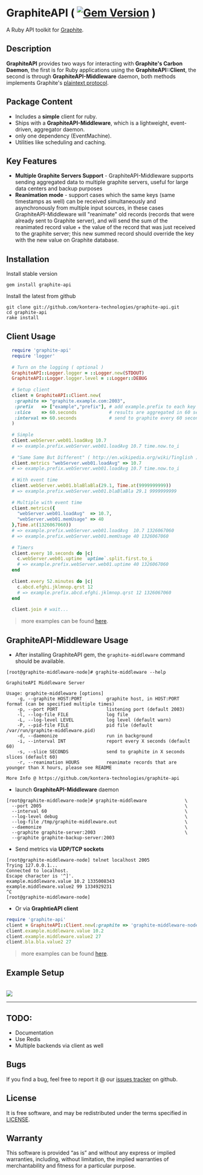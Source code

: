 # GraphiteAPI ( [![Gem Version](https://fury-badge.herokuapp.com/rb/graphite-api.png)](http://badge.fury.io/rb/graphite-api) )
A Ruby API toolkit for [Graphite](http://graphite.wikidot.com/).

## Description
**GraphiteAPI** provides two ways for interacting with **Graphite's Carbon Daemon**, the first is for Ruby applications using the **GraphiteAPI::Client**, the second is through **GraphiteAPI-Middleware** daemon, both methods implements Graphite's [plaintext protocol](http://graphite.readthedocs.org/en/1.0/feeding-carbon.html).

## Package Content
* Includes a **simple** client for ruby.
* Ships with a **GraphiteAPI-Middleware**, which is a lightweight, event-driven, aggregator daemon.
* only one dependency (EventMachine).
* Utilities like scheduling and caching.

## Key Features
* **Multiple Graphite Servers Support** - GraphiteAPI-Middleware supports sending aggregated data to multiple graphite servers, useful for large data centers and backup purposes
* **Reanimation mode** - support cases which the same keys (same timestamps as well) can be received simultaneously and asynchronously from multiple input sources, in these cases GraphiteAPI-Middleware will "reanimate" old records (records that were already sent to Graphite server), and will send the sum of the reanimated record value + the value of the record that was just received to the graphite server; this new summed record should override the key with the new value on Graphite database.

## Installation
Install stable version

```
gem install graphite-api
```

Install the latest from github

```
git clone git://github.com/kontera-technologies/graphite-api.git
cd graphite-api
rake install
```

## Client Usage
```ruby
  require 'graphite-api'
  require 'logger'
  
  # Turn on the logging ( optional )
  GraphiteAPI::Logger.logger = ::Logger.new(STDOUT)
  GraphiteAPI::Logger.logger.level = ::Logger::DEBUG
  
  # Setup client
  client = GraphiteAPI::Client.new(  
   :graphite => "graphite.example.com:2003",
   :prefix   => ["example","prefix"], # add example.prefix to each key
   :slice    => 60.seconds            # results are aggregated in 60 seconds slices
   :interval => 60.seconds            # send to graphite every 60 seconds
  )
  
  # Simple
  client.webServer.web01.loadAvg 10.7 
  # => example.prefix.webServer.web01.loadAvg 10.7 time.now.to_i
  
  # "Same Same But Different" ( http://en.wikipedia.org/wiki/Tinglish )
  client.metrics "webServer.web01.loadAvg" => 10.7
  # => example.prefix.webServer.web01.loadAvg 10.7 time.now.to_i
  
  # With event time
  client.webServer.web01.blaBlaBla(29.1, Time.at(9999999999))
  # => example.prefix.webServer.web01.blaBlaBla 29.1 9999999999
  
  # Multiple with event time
  client.metrics({
    "webServer.web01.loadAvg"  => 10.7,
    "webServer.web01.memUsage" => 40
  },Time.at(1326067060))
  # => example.prefix.webServer.web01.loadAvg  10.7 1326067060
  # => example.prefix.webServer.web01.memUsage 40 1326067060
  
  # Timers
  client.every 10.seconds do |c|
    c.webServer.web01.uptime `uptime`.split.first.to_i
    # => example.prefix.webServer.web01.uptime 40 1326067060
  end
  
  client.every 52.minutes do |c|
    c.abcd.efghi.jklmnop.qrst 12 
    # => example.prefix.abcd.efghi.jklmnop.qrst 12 1326067060
  end
  
  client.join # wait...
```	
> more examples can be found [here](https://github.com/kontera-technologies/graphite-api/tree/master/examples).

## GraphiteAPI-Middleware Usage
* After installing GraphiteAPI gem, the `graphite-middleware` command should be available.

```
[root@graphite-middleware-node]# graphite-middleware --help

GraphiteAPI Middleware Server

Usage: graphite-middleware [options]
    -g, --graphite HOST:PORT         graphite host, in HOST:PORT format (can be specified multiple times)
    -p, --port PORT                  listening port (default 2003)
    -l, --log-file FILE              log file
    -L, --log-level LEVEL            log level (default warn)
    -P, --pid-file FILE              pid file (default /var/run/graphite-middleware.pid)
    -d, --daemonize                  run in background
    -i, --interval INT               report every X seconds (default 60)
    -s, --slice SECONDS              send to graphite in X seconds slices (default 60)
    -r, --reanimation HOURS          reanimate records that are younger than X hours, please see README

More Info @ https://github.com/kontera-technologies/graphite-api
```

* launch **GraphiteAPI-Middleware** daemon

```
[root@graphite-middleware-node]# graphite-middleware              \
  --port 2005                                                     \
  --interval 60                                                   \
  --log-level debug                                               \
  --log-file /tmp/graphite-middleware.out                         \
  --daemonize                                                     \
  --graphite graphite-server:2003                                 \
  --graphite graphite-backup-server:2003   
```

* Send metrics via **UDP/TCP sockets**

```
[root@graphite-middleware-node] telnet localhost 2005
Trying 127.0.0.1...
Connected to localhost.
Escape character is '^]'.
example.middleware.value 10.2 1335008343
example.middleware.value2 99 1334929231
^C
[root@graphite-middleware-node]
```

* Or via **GraphtieAPI client**

```ruby
require 'graphite-api'
client = GraphiteAPI::Client.new(:graphite => 'graphite-middleware-node:2005')
client.example.middleware.value 10.2 
client.example.middleware.value2 27
client.bla.bla.value2 27
```

> more examples can be found [here](https://github.com/kontera-technologies/graphite-api/tree/master/examples).


## Example Setup
<br/>

<img src="https://raw.github.com/kontera-technologies/graphite-api/master/examples/graphite-middleware-star.jpg" align="center">

<hr/>

## TODO:
* Documentation
* Use Redis
* Multiple backends via client as well

## Bugs

If you find a bug, feel free to report it @ our [issues tracker](https://github.com/kontera-technologies/graphite-api/issues) on github.

## License

It is free software, and may be redistributed under the terms specified in [LICENSE](https://github.com/kontera-technologies/graphite-api/blob/master/LICENSE).

## Warranty
This software is provided “as is” and without any express or implied warranties, including, without limitation, the implied warranties of merchantability and fitness for a particular purpose.
